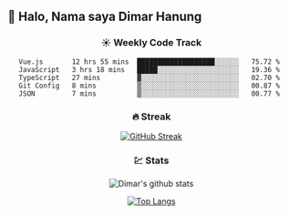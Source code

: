 ## 👋 Halo, Nama saya **Dimar Hanung**

<center>

### :sunny: Weekly Code Track
<!--START_SECTION:waka-->
```text
Vue.js       12 hrs 55 mins  ███████████████████░░░░░░   75.72 % 
JavaScript   3 hrs 18 mins   █████░░░░░░░░░░░░░░░░░░░░   19.36 % 
TypeScript   27 mins         ▓░░░░░░░░░░░░░░░░░░░░░░░░   02.70 % 
Git Config   8 mins          ▒░░░░░░░░░░░░░░░░░░░░░░░░   00.87 % 
JSON         7 mins          ▒░░░░░░░░░░░░░░░░░░░░░░░░   00.77 % 
```
<!--END_SECTION:waka-->

### :fire: Streak

[![GitHub Streak](http://github-readme-streak-stats.herokuapp.com?user=dimar-hanung)](https://git.io/streak-stats)

### :chart: Stats

![Dimar's github stats](https://github-readme-stats.vercel.app/api?username=dimar-hanung&show_icons=true&theme=vue)

[![Top Langs](https://github-readme-stats.vercel.app/api/top-langs/?username=dimar-hanung)](#)

</center>
